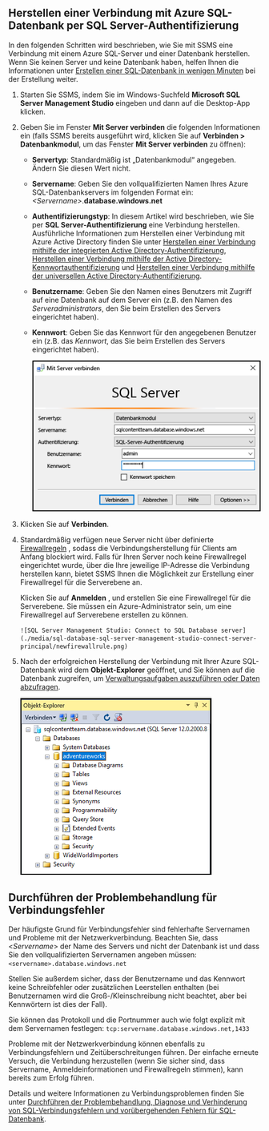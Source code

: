 

## <a name="connect-to-azure-sql-database-using-sql-server-authentication"></a>Herstellen einer Verbindung mit Azure SQL-Datenbank per SQL Server-Authentifizierung
In den folgenden Schritten wird beschrieben, wie Sie mit SSMS eine Verbindung mit einem Azure SQL-Server und einer Datenbank herstellen. Wenn Sie keinen Server und keine Datenbank haben, helfen Ihnen die Informationen unter [Erstellen einer SQL-Datenbank in wenigen Minuten](../articles/sql-database/sql-database-get-started.md) bei der Erstellung weiter.

1. Starten Sie SSMS, indem Sie im Windows-Suchfeld **Microsoft SQL Server Management Studio** eingeben und dann auf die Desktop-App klicken.
2. Geben Sie im Fenster **Mit Server verbinden** die folgenden Informationen ein (falls SSMS bereits ausgeführt wird, klicken Sie auf **Verbinden > Datenbankmodul**, um das Fenster **Mit Server verbinden** zu öffnen):
   
   * **Servertyp**: Standardmäßig ist „Datenbankmodul“ angegeben. Ändern Sie diesen Wert nicht.
   * **Servername**: Geben Sie den vollqualifizierten Namen Ihres Azure SQL-Datenbankservers im folgenden Format ein: *&lt;Servername>*.**database.windows.net**
   * **Authentifizierungstyp**: In diesem Artikel wird beschrieben, wie Sie per **SQL Server-Authentifizierung** eine Verbindung herstellen. Ausführliche Informationen zum Herstellen einer Verbindung mit Azure Active Directory finden Sie unter [Herstellen einer Verbindung mithilfe der integrierten Active Directory-Authentifizierung](../articles/sql-database/sql-database-aad-authentication.md#connect-using-active-directory-integrated-authentication), [Herstellen einer Verbindung mithilfe der Active Directory-Kennwortauthentifizierung](../articles/sql-database/sql-database-aad-authentication.md#connect-using-active-directory-password-authentication) und [Herstellen einer Verbindung mithilfe der universellen Active Directory-Authentifizierung](../articles/sql-database/sql-database-ssms-mfa-authentication.md).
   * **Benutzername**: Geben Sie den Namen eines Benutzers mit Zugriff auf eine Datenbank auf dem Server ein (z.B. den Namen des *Serveradministrators*, den Sie beim Erstellen des Servers eingerichtet haben). 
   * **Kennwort**: Geben Sie das Kennwort für den angegebenen Benutzer ein (z.B. das *Kennwort*, das Sie beim Erstellen des Servers eingerichtet haben).
     
       ![SQL Server Management Studio: Verbinden mit einem SQL-Datenbankserver](./media/sql-database-sql-server-management-studio-connect-server-principal/connect.png)
3. Klicken Sie auf **Verbinden**.
4. Standardmäßig verfügen neue Server nicht über definierte [Firewallregeln](../articles/sql-database/sql-database-firewall-configure.md) , sodass die Verbindungsherstellung für Clients am Anfang blockiert wird. Falls für Ihren Server noch keine Firewallregel eingerichtet wurde, über die Ihre jeweilige IP-Adresse die Verbindung herstellen kann, bietet SSMS Ihnen die Möglichkeit zur Erstellung einer Firewallregel für die Serverebene an.
   
    Klicken Sie auf **Anmelden** , und erstellen Sie eine Firewallregel für die Serverebene. Sie müssen ein Azure-Administrator sein, um eine Firewallregel auf Serverebene erstellen zu können.
   
       ![SQL Server Management Studio: Connect to SQL Database server](./media/sql-database-sql-server-management-studio-connect-server-principal/newfirewallrule.png)
5. Nach der erfolgreichen Herstellung der Verbindung mit Ihrer Azure SQL-Datenbank wird dem **Objekt-Explorer** geöffnet, und Sie können auf die Datenbank zugreifen, um [Verwaltungsaufgaben auszuführen oder Daten abzufragen](../articles/sql-database/sql-database-manage-azure-ssms.md).
   
     ![Neue Firewall auf Serverebene](./media/sql-database-sql-server-management-studio-connect-server-principal/connect-server-principal-5.png)

## <a name="troubleshoot-connection-failures"></a>Durchführen der Problembehandlung für Verbindungsfehler
Der häufigste Grund für Verbindungsfehler sind fehlerhafte Servernamen und Probleme mit der Netzwerkverbindung. Beachten Sie, dass <*Servername*> der Name des Servers und nicht der Datenbank ist und dass Sie den vollqualifizierten Servernamen angeben müssen: `<servername>.database.windows.net`

Stellen Sie außerdem sicher, dass der Benutzername und das Kennwort keine Schreibfehler oder zusätzlichen Leerstellen enthalten (bei Benutzernamen wird die Groß-/Kleinschreibung nicht beachtet, aber bei Kennwörtern ist dies der Fall). 

Sie können das Protokoll und die Portnummer auch wie folgt explizit mit dem Servernamen festlegen: `tcp:servername.database.windows.net,1433`

Probleme mit der Netzwerkverbindung können ebenfalls zu Verbindungsfehlern und Zeitüberschreitungen führen. Der einfache erneute Versuch, die Verbindung herzustellen (wenn Sie sicher sind, dass Servername, Anmeldeinformationen und Firewallregeln stimmen), kann bereits zum Erfolg führen.

Details und weitere Informationen zu Verbindungsproblemen finden Sie unter [Durchführen der Problembehandlung, Diagnose und Verhinderung von SQL-Verbindungsfehlern und vorübergehenden Fehlern für SQL-Datenbank](../articles/sql-database/sql-database-connectivity-issues.md).

